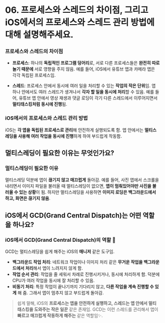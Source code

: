 #  06. 프로세스와 스레드의 차이점, 그리고 iOS에서의 프로세스와 스레드 관리 방법에 대해 설명해주세요.

### 프로세스와 스레드의 차이점 

- **프로세스**: 하나의 **독립적인 프로그램 덩어리**로, 서로 다른 프로세스들은 **완전히 따로 놀기 때문에** 서로 영향을 주지 않음. 예를 들어, iOS에서 유튜브 앱과 카메라 앱은 각각 독립된 프로세스임.

- **스레드**: 프로세스 안에서 동시에 여러 일을 처리할 수 있는 **작업의 작은 단위**임. 앱 하나 안에서도 여러 스레드가 생겨나서 **각자 할 일을 동시에 처리**할 수 있음. 예를 들어, 유튜브 앱 안에서 영상 재생과 댓글 로딩이 각기 다른 스레드에서 이루어지면서 **멀티태스킹처럼 동시에 진행**됨.

### iOS에서의 프로세스와 스레드 관리 방법 

iOS는 **각 앱을 독립된 프로세스로 관리**해 안전하게 실행되도록 함. 앱 안에서는 **멀티스레딩을 사용해 여러 작업을 동시에 진행**하게 하여 부드럽게 작동함.

## 멀티스레딩이 필요한 이유는 무엇인가요?

### 멀티스레딩이 필요한 이유 

멀티스레딩 덕분에 앱이 **끊기지 않고 매끄럽게** 돌아감. 예를 들어, 사진 앱에서 스크롤을 내리면서 이미지 파일을 불러올 때 멀티스레딩이 없으면, **앱이 멈춰있어야만 사진을 불러올 수 있는 상황**이 됨. 하지만 멀티스레딩을 사용하면 **이미지 로딩은 백그라운드에서 하고, 화면은 끊기지 않음**.

## iOS에서 GCD(Grand Central Dispatch)는 어떤 역할을 하나요?

### iOS에서 GCD(Grand Central Dispatch)의 역할 🚀

GCD는 멀티스레딩을 쉽게 해주는 iOS의 **매니저** 같은 도구임.

- **백그라운드 작업 처리**: 네트워크 작업이나 이미지 처리 같은 **무거운 작업을 백그라운드에서 처리**해서 앱이 느려지지 않게 함.
- **작업 순서 관리**: 작업을 줄 세워서 차례로 진행시키거나, 동시에 처리하게 함. 덕분에 CPU가 여러 작업을 동시에 잘 처리할 수 있음.
- **비동기 처리**: 특정 작업이 끝나기까지 기다리지 않고, **다른 작업을 계속 진행할 수 있게** 해 줌. 그래서 앱이 멈추지 않고 부드럽게 돌아감.

> 쉽게 말해, iOS의 **프로세스는 앱을 안전하게 실행하고, 스레드는 앱 안에서 멀티태스킹을 도와주는 작은 일꾼** 같은 존재임. GCD는 이런 스레드를 관리해서 앱이 **빠르고 매끄럽게 작동하게 해주는** 같은 역할임✨.
